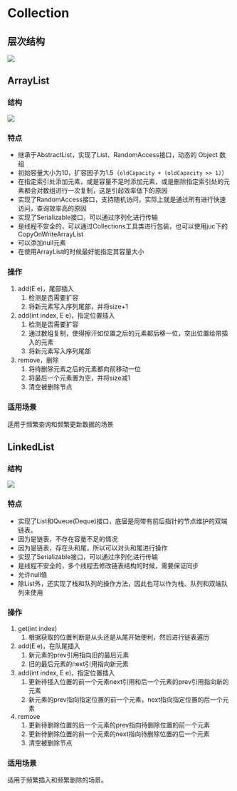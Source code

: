# Collection

## 层次结构

![](https://xiaozhang-image.oss-cn-shanghai.aliyuncs.com/github/java-summary/java-basic/Java%E5%9F%BA%E7%A1%80%E7%9F%A5%E8%AF%86/%E9%9B%86%E5%90%88/Collections.png)

## ArrayList

### 结构

![](https://xiaozhang-image.oss-cn-shanghai.aliyuncs.com/github/java-summary/java-basic/Java%E5%9F%BA%E7%A1%80%E7%9F%A5%E8%AF%86/%E9%9B%86%E5%90%88/array.png)

### 特点

- 继承于AbstractList，实现了List、RandomAccess接口，动态的 Object 数组
- 初始容量大小为10，扩容因子为1.5（`oldCapacity + (oldCapacity >> 1)`）
- 在指定索引处添加元素，或是容量不足时添加元素，或是删除指定索引处的元素都会对数组进行一次复制，这是引起效率低下的原因
- 实现了RandomAccess接口，支持随机访问，实际上就是通过所有进行快速访问，查询效率高的原因
- 实现了Serializable接口，可以通过序列化进行传输
- 是线程不安全的，可以通过Collections工具类进行包装，也可以使用juc下的CopyOnWriteArrayList
- 可以添加null元素
- 在使用ArrayList的时候最好能指定其容量大小

### 操作

1. add(E e)，尾部插入
   1. 检测是否需要扩容
   2. 将新元素写入序列尾部，并将size+1
2. add(int index, E e)，指定位置插入
   1. 检测是否需要扩容
   2. 通过数组复制，使得擦汗如位置之后的元素都后移一位，空出位置给带插入的元素
   3. 将新元素写入序列尾部
3. remove，删除
   1. 将待删除元素之后的元素都向前移动一位
   2. 将最后一个元素置为空，并将size减1
   3. 清空被删除节点

### 适用场景

适用于频繁查询和频繁更新数据的场景

## LinkedList

### 结构

![](https://xiaozhang-image.oss-cn-shanghai.aliyuncs.com/github/java-summary/java-basic/Java%E5%9F%BA%E7%A1%80%E7%9F%A5%E8%AF%86/%E9%9B%86%E5%90%88/linkedlist.png)

### 特点

- 实现了List和Queue(Deque)接口，底层是用带有前后指针的节点维护的双端链表。
- 因为是链表，不存在容量不足的情况
- 因为是链表，存在头和尾，所以可以对头和尾进行操作
- 实现了Serializable接口，可以通过序列化进行传输
- 是线程不安全的，多个线程去修改链表结构的时候，需要保证同步
- 允许null值
- 除List外，还实现了栈和队列的操作方法，因此也可以作为栈、队列和双端队列来使用

### 操作

1. get(int index)
   1. 根据获取的位置判断是从头还是从尾开始便利，然后进行链表遍历
2. add(E e)，在队尾插入
   1. 新元素的prev引用指向旧的最后元素
   2. 旧的最后元素的next引用指向新元素
3. add(int index, E e)，指定位置插入
   1. 更新待插入位置的前一个元素next引用和后一个元素的prev引用指向新的元素
   2. 新元素的prev指向指定位置的前一个元素，next指向指定位置的后一个元素
4. remove
   1. 更新待删除位置的后一个元素的prev指向待删除位置的前一个元素
   2. 更新待删除位置的前一个元素的next指向待删除位置的后一个元素
   3. 清空被删除节点

### 适用场景

适用于频繁插入和频繁删除的场景。